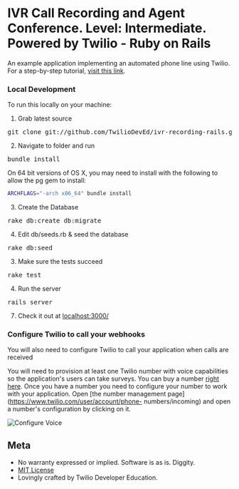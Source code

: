 # IVR Call Recording and Agent Conference. Level: Intermediate. Powered by Twilio - Ruby on Rails

An example application implementing an automated phone line using Twilio.  For a
step-by-step tutorial, [visit this link](https://www.twilio.com/docs/howto/walkthrough/ivr-screening/ruby/rails).

### Local Development

To run this locally on your machine:

1) Grab latest source
<pre>
git clone git://github.com/TwilioDevEd/ivr-recording-rails.git 
</pre>

2) Navigate to folder and run
<pre>
bundle install
</pre>

On 64 bit versions of OS X, you may need to install with the following to allow the pg gem to install:

```bash
ARCHFLAGS="-arch x86_64" bundle install
```
3) Create the Database
<pre>
rake db:create db:migrate
</pre>

4) Edit db/seeds.rb & seed the database
<pre>
rake db:seed
</pre>

3) Make sure the tests succeed
<pre>
rake test
</pre>

4) Run the server
<pre>
rails server
</pre>

7) Check it out at [localhost:3000/](http://localhost:3000/)

### Configure Twilio to call your webhooks

You will also need to configure Twilio to call your application when calls are received

You will need to provision at least one Twilio number with voice capabilities
so the application's users can take surveys. You can buy a number [right
here](https://www.twilio.com/user/account/phone-numbers/search). Once you have
a number you need to configure your number to work with your application. Open
[the number management page](https://www.twilio.com/user/account/phone-
numbers/incoming) and open a number's configuration by clicking on it.

![Configure Voice](http://howtodocs.s3.amazonaws.com/twilio-number-config-all-med.gif)

## Meta 

* No warranty expressed or implied.  Software is as is. Diggity.
* [MIT License](http://www.opensource.org/licenses/mit-license.html)
* Lovingly crafted by Twilio Developer Education.
